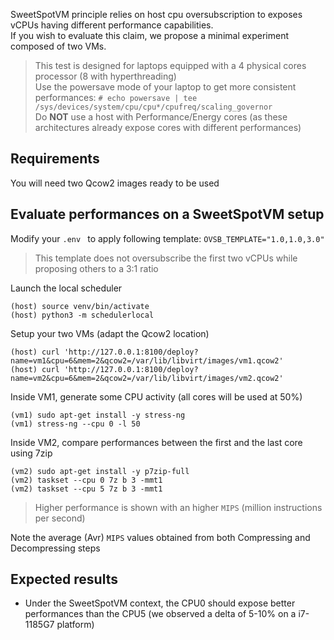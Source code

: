 SweetSpotVM principle relies on host cpu oversubscription to exposes vCPUs having different performance capabilities.  
If you wish to evaluate this claim, we propose a minimal experiment composed of two VMs. 

> This test is designed for laptops equipped with a 4 physical cores processor (8 with hyperthreading)  
> Use the powersave mode of your laptop to get more consistent performances: ```# echo powersave | tee /sys/devices/system/cpu/cpu*/cpufreq/scaling_governor```  
> Do **NOT** use a host with Performance/Energy cores (as these architectures already expose cores with different performances)

## Requirements

You will need two Qcow2 images ready to be used  

## Evaluate performances on a SweetSpotVM setup

Modify your ```.env ``` to apply following template: ```OVSB_TEMPLATE="1.0,1.0,3.0"```
> This template does not oversubscribe the first two vCPUs while proposing others to a 3:1 ratio

Launch the local scheduler
```
(host) source venv/bin/activate
(host) python3 -m schedulerlocal
```

Setup your two VMs (adapt the Qcow2 location)
```
(host) curl 'http://127.0.0.1:8100/deploy?name=vm1&cpu=6&mem=2&qcow2=/var/lib/libvirt/images/vm1.qcow2'
(host) curl 'http://127.0.0.1:8100/deploy?name=vm2&cpu=6&mem=2&qcow2=/var/lib/libvirt/images/vm2.qcow2'
```

Inside VM1, generate some CPU activity (all cores will be used at 50%)
```
(vm1) sudo apt-get install -y stress-ng
(vm1) stress-ng --cpu 0 -l 50
```

Inside VM2, compare performances between the first and the last core using 7zip
```
(vm2) sudo apt-get install -y p7zip-full
(vm2) taskset --cpu 0 7z b 3 -mmt1
(vm2) taskset --cpu 5 7z b 3 -mmt1
```
> Higher performance is shown with an higher ```MIPS``` (million instructions per second)

Note the average (Avr)  ```MIPS``` values obtained from both Compressing and Decompressing steps

## Expected results

- Under the SweetSpotVM context, the CPU0 should expose better performances than the CPU5 (we observed a delta of 5-10% on a i7-1185G7 platform)